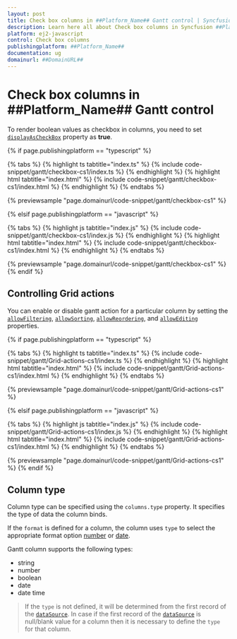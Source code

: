 ```yaml
---
layout: post
title: Check box columns in ##Platform_Name## Gantt control | Syncfusion
description: Learn here all about Check box columns in Syncfusion ##Platform_Name## Gantt control of Syncfusion Essential JS 2 and more.
platform: ej2-javascript
control: Check box columns 
publishingplatform: ##Platform_Name##
documentation: ug
domainurl: ##DomainURL##
---
```


# Check box columns in ##Platform_Name## Gantt control

To render boolean values as checkbox in columns, you need to set [`displayAsCheckBox`](../../api/gantt/column/#displayascheckbox) property as **true**.

{% if page.publishingplatform == "typescript" %}

 {% tabs %}
{% highlight ts tabtitle="index.ts" %}
{% include code-snippet/gantt/checkbox-cs1/index.ts %}
{% endhighlight %}
{% highlight html tabtitle="index.html" %}
{% include code-snippet/gantt/checkbox-cs1/index.html %}
{% endhighlight %}
{% endtabs %}
        
{% previewsample "page.domainurl/code-snippet/gantt/checkbox-cs1" %}

{% elsif page.publishingplatform == "javascript" %}

{% tabs %}
{% highlight js tabtitle="index.js" %}
{% include code-snippet/gantt/checkbox-cs1/index.js %}
{% endhighlight %}
{% highlight html tabtitle="index.html" %}
{% include code-snippet/gantt/checkbox-cs1/index.html %}
{% endhighlight %}
{% endtabs %}

{% previewsample "page.domainurl/code-snippet/gantt/checkbox-cs1" %}
{% endif %}

## Controlling Grid actions

You can enable or disable gantt action for a particular column by setting the [`allowFiltering`](../../api/gantt/#allowfiltering), [`allowSorting`](../../api/gantt/#allowsorting), [`allowReordering`](../../api/gantt/#allowreordering), and [`allowEditing`](../../api/gantt/#editsettings) properties.

{% if page.publishingplatform == "typescript" %}

 {% tabs %}
{% highlight ts tabtitle="index.ts" %}
{% include code-snippet/gantt/Grid-actions-cs1/index.ts %}
{% endhighlight %}
{% highlight html tabtitle="index.html" %}
{% include code-snippet/gantt/Grid-actions-cs1/index.html %}
{% endhighlight %}
{% endtabs %}
        
{% previewsample "page.domainurl/code-snippet/gantt/Grid-actions-cs1" %}

{% elsif page.publishingplatform == "javascript" %}

{% tabs %}
{% highlight js tabtitle="index.js" %}
{% include code-snippet/gantt/Grid-actions-cs1/index.js %}
{% endhighlight %}
{% highlight html tabtitle="index.html" %}
{% include code-snippet/gantt/Grid-actions-cs1/index.html %}
{% endhighlight %}
{% endtabs %}

{% previewsample "page.domainurl/code-snippet/gantt/Grid-actions-cs1" %}
{% endif %}

## Column type

Column type can be specified using the `columns.type` property. It specifies the type of data the column binds.

If the `format` is defined for a column, the column uses `type` to select the appropriate format option [number](../common/internationalization/#number-formatting) or [date](../common/internationalization/#manipulating-datetime).

Gantt column supports the following types:
* string
* number
* boolean
* date
* date time

> If the `type` is not defined, it will be determined from the first record of the [`dataSource`](../../api/gantt/#datasource).
> In case if the first record of the [`dataSource`](../../api/gantt/#datasource) is null/blank value for a column then it is necessary to define the `type` for that column.
